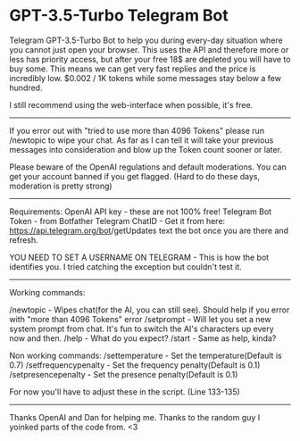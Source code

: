 # GPT-3.5-Turbo Telegram Bot

Telegram GPT-3.5-Turbo Bot to help you during every-day situation where you cannot just open your browser. 
This uses the API and therefore more or less has priority access, but after your free 18$ are depleted you will have to buy some.
This means we can get very fast replies and the price is incredibly low. $0.002 / 1K tokens while some messages stay below a few hundred. 

I still recommend using the web-interface when possible, it's free.


------------------------------------

If you error out with "tried to use more than 4096 Tokens" please run /newtopic to wipe your chat. As far as I can tell it will take your previous messages into consideration and blow up the Token count sooner or later.

Please beware of the OpenAI regulations and default moderations. You can get your account banned if you get flagged. (Hard to do these days, moderation is pretty strong)


------------------------------------

Requirements:
OpenAI API key - these are not 100% free!
Telegram Bot Token -  from Botfather
Telegram ChatID - Get it from here: https://api.telegram.org/bot<YourBotToken>/getUpdates text the bot once you are there and refresh.

YOU NEED TO SET A USERNAME ON TELEGRAM - This is how the bot identifies you. I tried catching the exception but couldn't test it.



------------------------------------

Working commands:

/newtopic - Wipes chat(for the AI, you can still see). Should help if you error with "more than 4096 Tokens" error
/setprompt - Will let you set a new system prompt from chat. It's fun to switch the AI's characters up every now and then.
/help - What do you expect?
/start - Same as help, kinda?

Non working commands:
/settemperature - Set the temperature(Default is 0.7)
/setfrequencypenalty - Set the frequency penalty(Default is 0.1)
/setpresencepenalty - Set the presence penalty(Default is 0.1)

For now you'll have to adjust these in the script. (Line 133-135)

-----------------------------------




Thanks OpenAI and Dan for helping me.
Thanks to the random guy I yoinked parts of the code from. <3

